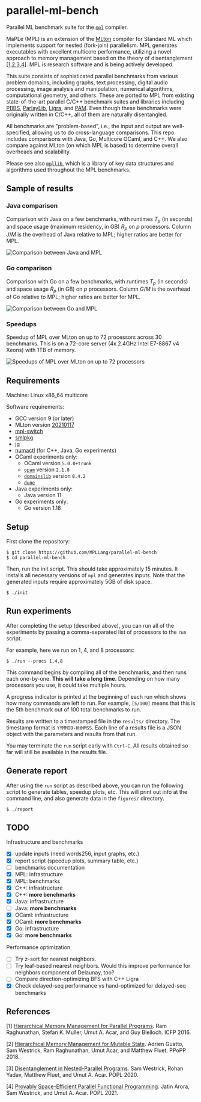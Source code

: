 # parallel-ml-bench
Parallel ML benchmark suite for the [`mpl`](https://github.com/MPLLang/mpl)
compiler.

MaPLe (MPL) is an extension of the [MLton](http://mlton.org)
compiler for Standard ML which implements support for
nested (fork-join) parallelism. MPL generates executables with
excellent multicore performance, utilizing a novel approach to
memory management based on the theory of disentanglement
[[1](#rmab16),[2](#gwraf18),[3](#wyfa20),[4](#awa21)].
MPL is research software and is being actively developed.

This suite consists of sophisticated parallel benchmarks from various
problem domains, including graphs, text processing, digital audio processing,
image analysis and manipulation, numerical algorithms, computational
geometry, and others. These are ported to MPL from existing state-of-the-art
parallel C/C++ benchmark suites and libraries including
[PBBS](https://github.com/cmuparlay/pbbsbench),
[ParlayLib](https://github.com/cmuparlay/parlaylib),
[Ligra](https://github.com/jshun/ligra), and
[PAM](https://github.com/cmuparlay/PAM).
Even though these benchmarks were originally written in C/C++, all of them
are naturally disentangled.

All benchmarks are "problem-based", i.e., the input and output are
well-specified, allowing us to do cross-language comparisons.
This repo includes comparisons with Java, Go, Multicore OCaml, and C++.
We also compare against MLton (on which MPL is based) to determine overall
overheads and scalability.

Please see also [`mpllib`](https://github.com/MPLLang/mpllib), which
is a library of key data structures and algorithms used throughout the MPL
benchmarks.

## Sample of results

### Java comparison
Comparison with Java on a few benchmarks, with runtimes $T_p$ (in seconds) and
space usage (maximum residency, in GB) $R_p$ on $p$ processors. Column $J/M$ is
the overhead of Java relative to MPL; higher ratios are better for MPL.

![Comparison between Java and MPL](img/java-cmp.png)

### Go comparison
Comparison with Go on a few benchmarks, with runtimes $T_p$ (in seconds) and
space usage $R_p$ (in GB) on $p$ processors. Column $G/M$ is the overhead of
Go relative to MPL; higher ratios are better for MPL.

![Comparison between Go and MPL](img/go-cmp.png)

### Speedups
Speedup of MPL over MLton on up to 72 processors
across 30 benchmarks. This is on a 72-core server (4x 2.4GHz Intel E7-8867 v4
Xeons) with 1TB of memory.

![Speedups of MPL over MLton on up to 72 processors](img/speedups.png)

## Requirements

Machine: Linux x86_64 multicore

Software requirements:
  * GCC version 9 (or later)
  * MLton version [20210117](https://github.com/MLton/mlton/releases/tag/on-20210117-release)
  * [mpl-switch](https://github.com/MPLLang/mpl-switch)
  * [smlpkg](https://github.com/diku-dk/smlpkg)
  * [jq](https://stedolan.github.io/jq/)
  * [numactl](https://github.com/numactl/numactl) (for C++, Java, Go experiments)
  * OCaml experiments only:
    - OCaml version `5.0.0+trunk`
    - [`opam`](https://github.com/ocaml/opam) version `2.1.0`
    - [`domainslib`](https://github.com/ocaml-multicore/domainslib) version `0.4.2`
    - [`dune`](https://github.com/ocaml/dune)
  * Java experiments only:
    - Java version 11
  * Go experiments only:
    - Go version 1.18

## Setup

First clone the repository:
```
$ git clone https://github.com/MPLLang/parallel-ml-bench
$ cd parallel-ml-bench
```

Then, run the init script. This should take approximately 15 minutes. It
installs all necessary  versions of `mpl` and generates inputs. Note that
the generated inputs require approximately 5GB of disk space.
```
$ ./init
```

## Run experiments

After completing the setup (described above), you can run all of the
experiments by passing a comma-separated list of processors to the `run`
script.

For example, here we run on 1, 4, and 8 processors:
```
$ ./run --procs 1,4,8
```

This command begins by compiling all of the benchmarks, and then runs each
one-by-one. **This will take a long time.** Depending on how many processors
you use, it could take multiple hours.

A progress indicator is printed at the beginning of each run which shows how
many commands are left to run. For example, `[5/100]` means that this is the
5th benchmark out of 100 total benchmarks to run.

Results are written to a timestamped file in the `results/` directory. The
timestamp format is `YYMMDD-HHMMSS`. Each line of a results file is a
JSON object with the parameters and results from that run.

You may terminate the `run` script early with `Ctrl-C`. All results obtained
so far will still be available in the results file.

## Generate report

After using the `run` script as described above, you can run the following
script to generate tables, speedup plots, etc. This will print out info at
the command line, and also generate data in the `figures/` directory.
```
$ ./report
```

## TODO

Infrastructure and benchmarks
  * [x] update inputs (need words256, input graphs, etc.)
  * [x] report script (speedup plots, summary table, etc.)
  * [ ] benchmarks documentation
  * [x] MPL: infrastructure
  * [x] MPL: benchmarks
  * [x] C++: infrastructure
  * [x] C++: **more benchmarks**
  * [x] Java: infrastructure
  * [ ] Java: **more benchmarks**
  * [x] OCaml: infrastructure
  * [x] OCaml: **more benchmarks**
  * [x] Go: infrastructure
  * [x] Go: **more benchmarks**

Performance optimization
  * [ ] Try z-sort for nearest neighbors.
  * [ ] Try leaf-based nearest neighbors. Would this improve performance
  for neighbors component of Delaunay, too?
  * [ ] Compare direction-optimizing BFS with C++ Ligra
  * [x] Check delayed-seq performance vs hand-optimized for delayed-seq
  benchmarks

## References

[<a name="rmab16">1</a>]
[Hierarchical Memory Management for Parallel Programs](http://cs.iit.edu/~smuller/papers/icfp16-preprint.pdf).
Ram Raghunathan, Stefan K. Muller, Umut A. Acar, and Guy Blelloch.
ICFP 2016.

[<a name="gwraf18">2</a>]
[Hierarchical Memory Management for Mutable State](http://www.cs.cmu.edu/~swestric/18/ppopp.pdf).
Adrien Guatto, Sam Westrick, Ram Raghunathan, Umut Acar, and Matthew Fluet.
PPoPP 2018.

[<a name="wyfa20">3</a>]
[Disentanglement in Nested-Parallel Programs](http://www.cs.cmu.edu/~swestric/20/popl-disentangled.pdf).
Sam Westrick, Rohan Yadav, Matthew Fluet, and Umut A. Acar.
POPL 2020.

[<a name="awa21">4</a>]
[Provably Space-Efficient Parallel Functional Programming](http://www.cs.cmu.edu/~swestric/21/popl.pdf).
Jatin Arora, Sam Westrick, and Umut A. Acar.
POPL 2021.
